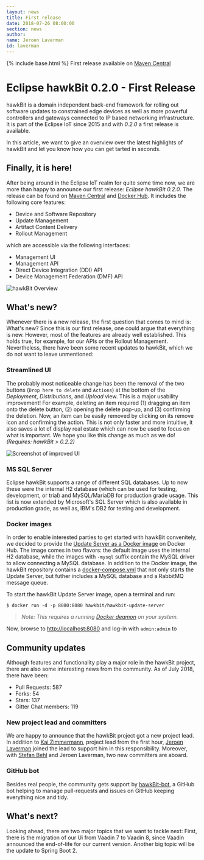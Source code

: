 ```yaml
---
layout: news
title: First release
date: 2018-07-26 08:00:00
section: news
author:
name: Jeroen Laverman
id: laverman
---
```

{% include base.html %}
First release available on <a href="https://mvnrepository.com/artifact/org.eclipse.hawkbit">Maven Central</a>

# Eclipse hawkBit 0.2.0 - First Release

hawkBit is a domain independent back-end framework for rolling out software updates to constrained edge devices as well 
as more powerful controllers and gateways connected to IP based networking infrastructure. It is part of the Eclipse IoT 
since 2015 and with _0.2.0_ a first release is available.

In this article, we want to give an overview over the latest highlights of hawkBit and let you know how you can get 
tarted in seconds.

## Finally, it is here! 

After being around in the Eclipse IoT realm for quite some time now, we are more than happy to announce our first release: 
_Eclipse hawkBit 0.2.0_. The release can be found on [Maven Central](https://mvnrepository.com/artifact/org.eclipse.hawkbit) 
and [Docker Hub](https://hub.docker.com/r/hawkbit/hawkbit-update-server/). It includes the following core features:

* Device and Software Repository
* Update Management
* Artifact Content Delivery
* Rollout Management

which are accessible via the following interfaces:

* Management UI
* Management API
* Direct Device Integration (DDI) API
* Device Management Federation (DMF) API

![hawkBit Overview](hawkBit_overview.jpeg)


## What's new?

Whenever there is a new release, the first question that comes to mind is: What's new? Since this is our first release, 
one could argue that everything is new. However, most of the features are already well established. This holds true, for 
example, for our APIs or the Rollout Management. Nevertheless, there have been some recent updates to hawkBit, which we 
do not want to leave unmentioned: 

### Streamlined UI

The probably most noticeable change has been the removal of the two buttons (`Drop here to delete` and `Actions`) at the 
bottom of the _Deployment_, _Distributions_, and _Upload_ view. This is a major usability improvement! For example, 
deleting an item required (1) dragging an item onto the delete button, (2) opening the delete pop-up, and (3) confirming 
the deletion. Now, an item can be easily removed by clicking on its remove icon and confirming the action. This is not 
only faster and more intuitive, it also saves a lot of display real estate which can now be used to focus on what is 
important. We hope you like this change as much as we do! _(Requires: hawkBit > 0.2.2)_

![Screenshot of improved UI](hawkbit_ui.png)

### MS SQL Server

Eclipse hawkBit supports a range of different SQL databases. Up to now these were the internal H2 database (which can be 
used for testing, development, or trial) and MySQL/MariaDB for production grade usage. This list is now extended by 
Microsoft's SQL Server which is also available in production grade, as well as, IBM's DB2 for testing and development.

### Docker images

In order to enable interested parties to get started with hawkBit convenitely, we decided to provide the 
[Update Server as a Docker image](https://hub.docker.com/r/hawkbit/hawkbit-update-server/) on Docker Hub. The image comes 
in two flavors: the default image uses the internal H2 database, while the images with `-mysql` suffix contain the MySQL 
driver to allow connecting a MySQL database. In addition to the Docker image, the hawkBit repository contains a 
[docker-compose.yml](https://github.com/eclipse/hawkbit/blob/master/hawkbit-runtime/hawkbit-update-server/docker/docker-compose.yml) 
that not only starts the Update Server, but futher includes a MySQL database and a RabbitMQ message queue. 

To start the hawkBit Update Server image, open a terminal and run: 

```
$ docker run -d -p 8080:8080 hawkbit/hawkbit-update-server
```
> _Note: This requires a running [Docker deamon](https://docs.docker.com/install/) on your system._

Now, browse to [http://localhost:8080](http://localhost:8080) and log-in with `admin:admin` to 

## Community updates

Although features and functionality play a major role in the hawkBit project, there are also some interesting news from 
the community. As of July 2018, there have been:

* Pull Requests: 587
* Forks: 54
* Stars: 137
* Gitter Chat members: 119

### New project lead and committers

We are happy to announce that the hawkBit project got a new project lead. In addition to 
[Kai Zimmermann](https://projects.eclipse.org/user/6364), project lead from the first hour, 
[Jeroen Laverman](https://projects.eclipse.org/user/10982) joined the lead to support him in this responsibility. 
Moreover, with [Stefan Behl](https://projects.eclipse.org/user/10842) and Jeroen Laverman, two new committers are aboard. 

### GitHub bot

Besides real people, the community gets support by [hawkBit-bot](https://github.com/hawkbit-bot), a GitHub bot helping to 
manage pull-requests and issues on GitHub keeping everything nice and tidy.


## What's next?

Looking ahead, there are two major topics that we want to tackle next: First, there is the migration of our Ui from Vaadin 
7 to Vaadin 8, since Vaadin announced the end-of-life for our current version. Another big topic will be the update
to Spring Boot 2. 


